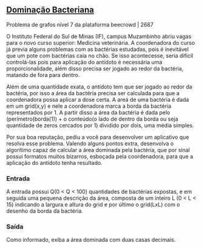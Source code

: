 ## [Dominação Bacteriana](https://judge.beecrowd.com/pt/problems/view/2687)

Problema de grafos nível 7 da plataforma beecrowd | 2687

O Instituto Federal do Sul de Minas (IF), campus Muzambinho abriu vagas para o novo curso superior: Medicina veterinária. A coordenadora do curso já previa alguns problemas com as bactérias estudadas, pois é inevitável que um pote com bactérias caia no chão. Se isso acontecesse, seria difícil controlá-las pois para aplicação do antídoto é necessária uma proporcionalidade, além disso precisa ser jogado ao redor da bactéria, matando de fora para dentro.

Além de uma quantidade exata, o antídoto tem que ser jogado ao redor da bactéria, por isso a área da bactéria precisa ser calculada para que a coordenadora possa aplicar a dose certa. A areá de uma bactéria é dada em um grid(x,y) e nele a coordenadora marca a borda da bactéria representados por 1. A partir disso a área da bactéria é dada pelo (perímetro(borda(1)) + o conteúdo(o lado de dentro da borda ou seja quantidade de zeros cercados por 1) dividido por dois, uma média simples.

Por sua boa reputação, pediu a você para desenvolver um aplicativo que resolva esse problema. Valendo alguns pontos extra, desenvolva o algorítimo capaz de calcular a área dominada pela bactéria, que por sinal possui formatos muitos bizarros, esboçada pela coordenadora, para que a aplicação do antídoto tenha resultado.

### Entrada
A entrada possui Q(0 < Q < 100) quantidades de bactérias expostas, e em seguida uma pequena descrição da área, composta de um inteiro L (0 < L < 15) indicando a largura e altura do grid e por último o grid(LxL) com o desenho da borda da bactéria.

### Saída
Como informado, exiba a área dominada com duas casas decimais.
